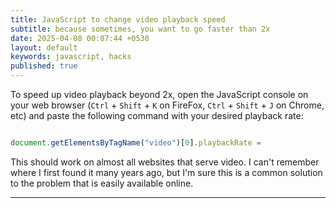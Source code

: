 ```yaml
---
title: JavaScript to change video playback speed
subtitle: because sometimes, you want to go faster than 2x
date: 2025-04-08 00:07:44 +0530
layout: default
keywords: javascript, hacks
published: true
---
```


To speed up video playback beyond 2x, open the JavaScript console on your web browser (`Ctrl` + `Shift` + `K` on FireFox, `Ctrl` + `Shift` + `J` on Chrome, etc) and paste the following command with your desired playback rate:

```js

document.getElementsByTagName("video")[0].playbackRate = 
```

This should work on almost all websites that serve video. I can't remember where I first found it many years ago, but I'm sure this is a common solution to the problem that is easily available online.

---
